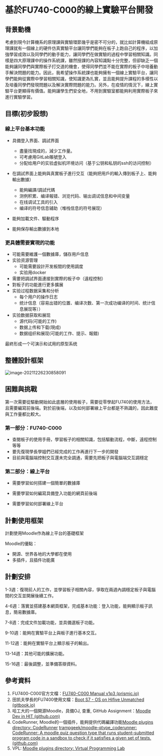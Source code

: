 # 基於**FU740-C000**的線上實驗平台開發

## 背景動機

考慮到現今計算機系的原理課與實驗環節幾乎是密不可分的，就比如計算機組成原理課就有一個線上的硬件仿真實驗平台讓同學們能夠在板子上跑自己的程序，以加強學習成效以及同學們的動手能力，讓同學們在做實驗的過程中學習相關知識。同樣是四大原理課中的操作系統課，雖然授課的內容知識點十分完整，但卻缺乏一個能夠讓同學們與實際板子打交道的機會，使得同學們並不能在實際的板子中培養動手解決問題的能力。因此，我希望操作系統課也能夠擁有一個線上實驗平台，讓同學們能夠從實際中學習相關知識，使知識更為扎實，並且能夠提升課程的多樣性以及培養同學們發現問題以及解決實際問題的能力。另外，在疫情的情況下，線上實驗平台更顯得有價值。能夠讓學生們安全地，不用到實驗室都能夠利用實際板子來進行實驗學習。

## 目標(初步設想)

### 線上平台基本功能

- 具備登入界面、調試界面

  - 盡量找現成的，減少工作量。
  - 可考慮用GitLab賬號登入
  - 分配给用户的实验虚拟机环境访问（基于公钥和私钥的ssh的访问控制）

- 在調試界面上能夠與真實板子進行交互（能夠把用戶的輸入傳到板子上、能夠輸出數據）

  - 能夠編譯/調試代碼
  - 测例积累、编译報错、浏览代码、输出调试信息和中间变量
  - 在线调试工具的引入
  - 编译的符号信息辅助（堆栈信息的符号展现）

- 能夠加載文件、驅動程序

- 能夠保存輸出數據到本地

### 更具體需要實現的功能

- 可能需要維護一個數據庫，儲存用戶信息
- 实验资源管理
  - 可能需要設計开发板間的使用調度
  - 实验用docker
- 需要把調試界面連接到實際的板子中（遠程控制）
- 對板子的功能進行更多擴展
- 实验过程数据采集和分析
  - 每个用户的操作日志
  - 统计信息（容易出错的位置、编译次数、第一次成功编译的时间、统计信息展现等））
- 实验数据获取和展现
  - 源代码(可能的工作)
  - 数据上传和下载(現成)
  - 数据组织和展现(可能的工作、提示、報錯)

最終形成一个可演示和试用的原型系统

## 整體設計框架

![image-20211226230858091](C:\Users\user\AppData\Roaming\Typora\typora-user-images\image-20211226230858091.png)

## 困難與挑戰

第一次需要從驅動開始如此底層的使用板子，需要從零學起FU740的使用方法，且需要編寫前後端。對於前後端，以及如何部署線上平台都是不熟識的，因此難度與工作量都比較大。

### 第一部分：**FU740-C000**

- 查閱板子的使用手冊，學習板子的相關知識，包括驅動流程，中斷，遠程控制等等
- 要先復現學長學姐們已經完成的工作再進行下一步的開發
- 目前與電腦端控制交互還未完全調通，需要先把板子與電腦端交互調穩定

### 第二部分：線上平台

- 需要學習如何搭建一個簡單的數據庫

- 需要學習如何編寫具備登入功能的網頁前後端
- 需要學習如何部署線上平台

## 計劃使用框架

計劃使用Moodle作為線上平台的基礎框架

Moodle的優點：

- 開源、世界各地的大學都在使用
- 多插件，且插件功能廣

## 計劃安排

1-3週：復現前人的工作，並學習板子相關內容，爭取在兩週內調穩定板子與電腦間的交互並開展後續工作。

4-6週：落實並搭建基本網頁框架，完成基本功能：登入功能，能夠顯示板子訊息，簡易數據庫。

7-8週：完成文件加載功能，並具備選板子功能。

9-10週：能夠在實驗平台上與板子進行基本交互。

11-12週：能夠在實驗平台上顯示板子的輸出。

13-14週：其他可能的擴展功能。

15-16週：最後調整，並準備答辯資料。

## 參考資料

1. FU7400-C000官方文檔：[FU740-C000 Manual v1p3 (prismic.io)](https://sifive.cdn.prismic.io/sifive/de1491e5-077c-461d-9605-e8a0ce57337d_fu740-c000-manual-v1p3.pdf)
2. 田凯夫學長的FU7400使用文檔：[Boot S7 - OS on Hifive Unmatched (gitbook.io)](https://kaifu6821.gitbook.io/os-on-hifive-unmatched/boot-s7)
3. 哈工大的一個開源Moodle，具備OJ, 查重, GitHub Assignment：[Moodle Dev in HIT (github.com)](https://github.com/hit-moodle)
4. CodeRunner, Moodle的一個插件，能夠提供代碼編譯功能[Moodle plugins directory: CodeRunner](https://moodle.org/plugins/qtype_coderunner) [trampgeek/moodle-qtype_coderunner: CodeRunner: A moodle quiz question type that runs student-submitted program code in a sandbox to check if it satisfies a given set of tests. (github.com)](https://github.com/trampgeek/moodle-qtype_coderunner)
5. VPL: [Moodle plugins directory: Virtual Programming Lab](https://moodle.org/plugins/mod_vpl)

